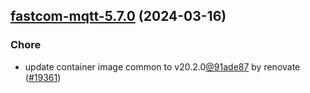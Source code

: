 

## [fastcom-mqtt-5.7.0](https://github.com/truecharts/charts/compare/fastcom-mqtt-5.6.0...fastcom-mqtt-5.7.0) (2024-03-16)

### Chore



- update container image common to v20.2.0[@91ade87](https://github.com/91ade87) by renovate ([#19361](https://github.com/truecharts/charts/issues/19361))
